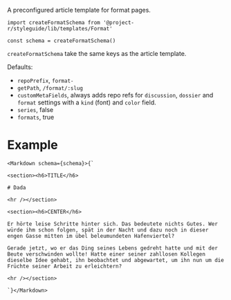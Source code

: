 A preconfigured article template for format pages.

```code|lang-jsx
import createFormatSchema from '@project-r/styleguide/lib/templates/Format'

const schema = createFormatSchema()
```

`createFormatSchema` take the same keys as the article template.

Defaults:
- `repoPrefix`, `format-`
- `getPath`, `/format/:slug`
- `customMetaFields`, always adds repo refs for `discussion`, `dossier` and `format` settings with a `kind` (font) and `color` field.
- `series`, false
- `formats`, true

# Example

```react|noSource
<Markdown schema={schema}>{`

<section><h6>TITLE</h6>

# Dada

<hr /></section>

<section><h6>CENTER</h6>

Er hörte leise Schritte hinter sich. Das bedeutete nichts Gutes. Wer würde ihm schon folgen, spät in der Nacht und dazu noch in dieser engen Gasse mitten im übel beleumundeten Hafenviertel?

Gerade jetzt, wo er das Ding seines Lebens gedreht hatte und mit der Beute verschwinden wollte! Hatte einer seiner zahllosen Kollegen dieselbe Idee gehabt, ihn beobachtet und abgewartet, um ihn nun um die Früchte seiner Arbeit zu erleichtern?

<hr /></section>

`}</Markdown>
```
